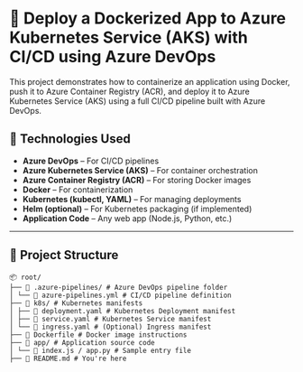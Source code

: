 
# 🚀 Deploy a Dockerized App to Azure Kubernetes Service (AKS) with CI/CD using Azure DevOps

This project demonstrates how to containerize an application using Docker, push it to Azure Container Registry (ACR), and deploy it to Azure Kubernetes Service (AKS) using a full CI/CD pipeline built with Azure DevOps.

## 🧰 Technologies Used

- **Azure DevOps** – For CI/CD pipelines
- **Azure Kubernetes Service (AKS)** – For container orchestration
- **Azure Container Registry (ACR)** – For storing Docker images
- **Docker** – For containerization
- **Kubernetes (kubectl, YAML)** – For managing deployments
- **Helm (optional)** – For Kubernetes packaging (if implemented)
- **Application Code** – Any web app (Node.js, Python, etc.)

---

## 📁 Project Structure

```
📦 root/
├── 📁 .azure-pipelines/ # Azure DevOps pipeline folder
│ └── 📄 azure-pipelines.yml # CI/CD pipeline definition
├── 📁 k8s/ # Kubernetes manifests
│ ├── 📄 deployment.yaml # Kubernetes Deployment manifest
│ ├── 📄 service.yaml # Kubernetes Service manifest
│ └── 📄 ingress.yaml # (Optional) Ingress manifest
├── 📄 Dockerfile # Docker image instructions
├── 📁 app/ # Application source code
│ └── 📄 index.js / app.py # Sample entry file
├── 📄 README.md # You're here
```






